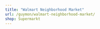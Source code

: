 ```yaml
---
title: "Walmart Neighborhood Market"
url: /guymon/walmart-neighborhood-market/
shop: Supermarkt
---
```


